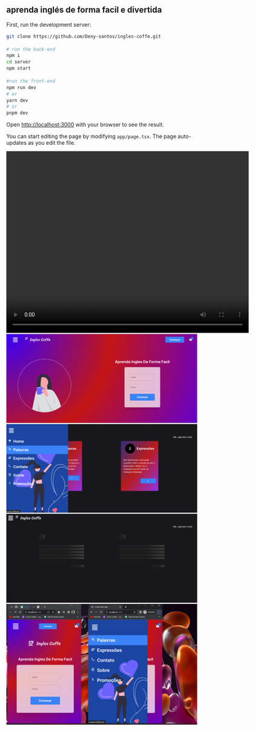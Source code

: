 ## aprenda inglés de forma facil e divertida 

First, run the development server:


```bash
git clone https://github.com/Deny-santos/ingles-coffe.git

# run the back-end
npm i
cd server
npm start

#run the front-end
npm run dev
# or
yarn dev
# or
pnpm dev
```

Open [http://localhost:3000](http://localhost:3000) with your browser to see the result.

You can start editing the page by modifying `app/page.tsx`. The page auto-updates as you edit the file.


<div align="center">
    <video width="640" height="480" controls>
    <source src="./public/vid-presentation.mp4" type="video/mp4">
    Seu navegador não suporta o elemento de vídeo.
  </video>
</div>
<div align="center">
    <img src="./public/pro1.png">
</div>

<div align="center">
    <img src="./public/pro2.png">
</div>

<div align="center">
    <img src="./public/pro3.png">
</div>

<div align="center">
    <img src="./public/pro4.png">
</div>